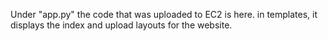 Under "app.py" the code that was uploaded to EC2 is here.
in templates, it displays the index and upload layouts for the website.
